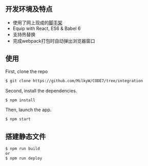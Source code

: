 ﻿

## 开发环境及特点

- 使用了网上现成的[脚手架](https://github.com/ruanyf/react-babel-webpack-boilerplate)
- Equip with React, ES6 & Babel 6
- 支持热替换
- 完成webpack打包时自动弹出浏览器窗口

## 使用

First, clone the repo
```bash
$ git clone https://github.com/MilkyW/CODE7/tree/integration
```




Second, install the dependencies.

```bash
$ npm install
```

Then, launch the app.

```bash
$ npm start
```

## 搭建静态文件
```bash
$ npm run build 
or
$ npm run deploy
```
